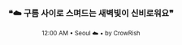 <div align="center">

<br>

<h3>❝☁️ 구름 사이로 스며드는 새벽빛이 신비로워요❞</h3>

<sub>12:00 AM • Seoul ☁️ • by CrowRish</sub>

<br>

</div>